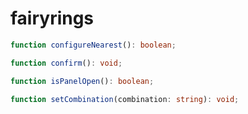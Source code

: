 # fairyrings

```typescript
function configureNearest(): boolean;
```

```typescript
function confirm(): void;
```

```typescript
function isPanelOpen(): boolean;
```

```typescript
function setCombination(combination: string): void;
```

